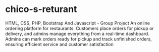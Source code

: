 # chico-s-returant
HTML, CSS, PHP, Bootstrap And Javascript - Group Project  An online ordering platform for restaurants. Customers place orders for  pickup or delivery, and admins manage everything from a real-time  dashboard. Admins can mark orders ready for pickup and track unfinished  orders, ensuring efficient service and customer satisfaction
